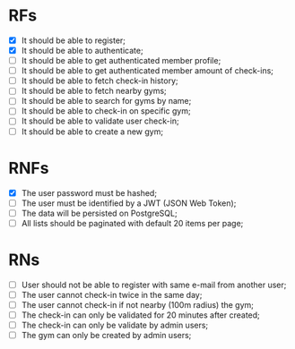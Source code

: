 # RFs

- [x] It should be able to register;
- [x] It should be able to authenticate;
- [ ] It should be able to get authenticated member profile;
- [ ] It should be able to get authenticated member amount of check-ins;
- [ ] It should be able to fetch check-in history;
- [ ] It should be able to fetch nearby gyms;
- [ ] It should be able to search for gyms by name;
- [ ] It should be able to check-in on specific gym;
- [ ] It should be able to validate user check-in;
- [ ] It should be able to create a new gym;

# RNFs

- [x] The user password must be hashed;
- [ ] The user must be identified by a JWT (JSON Web Token);
- [ ] The data will be persisted on PostgreSQL;
- [ ] All lists should be paginated with default 20 items per page;

# RNs

- [ ] User should not be able to register with same e-mail from another user;
- [ ] The user cannot check-in twice in the same day;
- [ ] The user cannot check-in if not nearby (100m radius) the gym;
- [ ] The check-in can only be validated for 20 minutes after created;
- [ ] The check-in can only be validate by admin users;
- [ ] The gym can only be created by admin users;